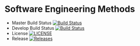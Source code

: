 # Software Engineering Methods

- Master Build Status [![Build Status](https://travis-ci.com/shinehtetoo/sem.svg?branch=master)](https://travis-ci.com/shinehtetoo/sem)
- Develop Build Status [![Build Status](https://travis-ci.com/shinehtetoo/sem.svg?branch=develop)](https://travis-ci.com/shinehtetoo/sem)
- License [![LICENSE](https://img.shields.io/github/license/shinehtetoo/sem.svg?style=flat-square)](https://github.com/shinehtetoo/sem/blob/master/LICENSE)
- Release [![Releases](https://img.shields.io/github/release/shinehtetoo/sem/all.svg?style=flat-square)](https://github.com/shinehtetoo/sem/releases)